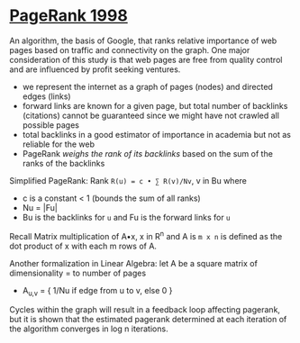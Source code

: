 # [PageRank 1998](http://ilpubs.stanford.edu:8090/422/1/1999-66.pdf)

An algorithm, the basis of Google, that ranks relative importance of web pages based on traffic and connectivity on the graph. One major consideration of this study is that web pages are free from quality control and are influenced by profit seeking ventures.  
- we represent the internet as a graph of pages (nodes) and directed edges (links)
- forward links are known for a given page, but total number of backlinks (citations) cannot be guaranteed since we might have not crawled all possible pages
- total backlinks in a good estimator of importance in academia but not as reliable for the web
- PageRank *weighs the rank of its backlinks* based on the sum of the ranks of the backlinks

Simplified PageRank: Rank `R(u) = c • ∑ R(v)/Nv`, v in Bu where
- c is a constant < 1 (bounds the sum of all ranks)
- Nu = |Fu|
- Bu is the backlinks for `u` and Fu is the forward links for `u`

Recall Matrix multiplication of A•x, x in R<sup>n</sup> and A is `m x n` is defined as the dot product of x with each m rows of A.

Another formalization in Linear Algebra: let A be a square matrix of dimensionality = to number of pages
- A<sub>u,v</sub> = { 1/Nu if edge from u to v, else 0 }

Cycles within the graph will result in a feedback loop affecting pagerank, but it is shown that the estimated pagerank determined at each iteration of the algorithm converges in log n iterations.
